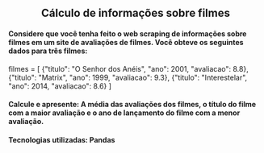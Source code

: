 <h2 align="center"> Cálculo de informações sobre filmes </h2>

<h4>Considere que você tenha feito o web scraping de informações sobre filmes em um site de
avaliações de filmes. Você obteve os seguintes dados para três filmes: </h4>

filmes = [
{"titulo": "O Senhor dos Anéis", "ano": 2001, "avaliacao": 8.8},
{"titulo": "Matrix", "ano": 1999, "avaliacao": 9.3},
{"titulo": "Interestelar", "ano": 2014, "avaliacao": 8.6}
]

<h4> Calcule e apresente: A média das avaliações dos filmes, 
o título do filme com a maior avaliação e o ano de lançamento do filme 
com a menor avaliação. </h4>

<h4> Tecnologias utilizadas: Pandas </h4>